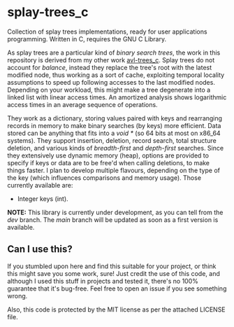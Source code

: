 # splay-trees_c
Collection of splay trees implementations, ready for user applications programming. Written in C, requires the GNU C Library.

As splay trees are a particular kind of _binary search trees_, the work in this repository is derived from my other work [avl-trees_c](https://github.com/robmasocco/avl-trees_c).
Splay trees do not account for *balance*, instead they replace the tree's root with the latest modified node, thus working as a sort of cache, exploiting temporal locality assumptions to speed up following accesses to the last modified nodes. Depending on your workload, this might make a tree degenerate into a linked list with linear access times. An amortized analysis shows logarithmic access times in an average sequence of operations.

They work as a dictionary, storing values paired with keys and rearranging records in memory to make binary searches (by keys) more efficient. Data stored can be anything that fits into a _void *_ (so 64 bits at most on x86_64 systems). They support insertion, deletion, record search, total structure deletion, and various kinds of _breadth-first_ and _depth-first_ searches. Since they extensively use dynamic memory (heap), options are provided to specify if keys or data are to be free'd when calling deletions, to make things faster. I plan to develop multiple flavours, depending on the type of the key (which influences comparisons and memory usage). Those currently available are:

- Integer keys (int).

**NOTE:** This library is currently under development, as you can tell from the _dev_ branch. The _main_ branch will be updated as soon as a first version is available.

## Can I use this?
If you stumbled upon here and find this suitable for your project, or think this might save you some work, sure! Just credit the use of this code, and although I used this stuff in projects and tested it, there's no 100% guarantee that it's bug-free. Feel free to open an issue if you see something wrong.

Also, this code is protected by the MIT license as per the attached LICENSE file.
